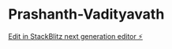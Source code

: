 # Prashanth-Vadityavath

[Edit in StackBlitz next generation editor ⚡️](https://stackblitz.com/~/github.com/vadityavathprashanth/Prashanth-Vadityavath)